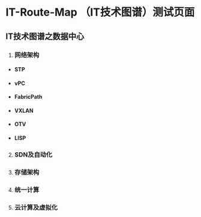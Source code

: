 ﻿# IT-Route-Map （IT技术图谱）测试页面

## IT技术图谱之数据中心

1.  ### 网络架构
   -  #### STP
   -  #### vPC
   -  #### FabricPath
   -  #### VXLAN
   -  #### OTV
   -  #### LISP

2.  ### SDN及自动化

3.  ### 存储架构

4.  ### 统一计算

5.  ### 云计算及虚拟化
